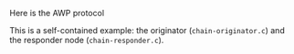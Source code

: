 
Here is the AWP protocol 

This is a self-contained example:
the originator (`chain-originator.c`) and the responder node (`chain-responder.c`).
